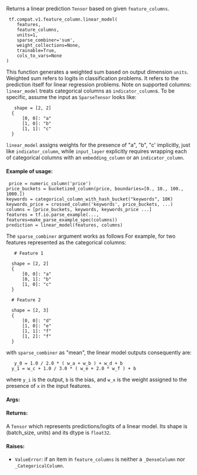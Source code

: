 Returns a linear prediction `Tensor` based on given `feature_columns`.

```
 tf.compat.v1.feature_column.linear_model(
    features,
    feature_columns,
    units=1,
    sparse_combiner='sum',
    weight_collections=None,
    trainable=True,
    cols_to_vars=None
)
```
This function generates a weighted sum based on output dimension `units`. Weighted sum refers to logits in classification problems. It refers to the prediction itself for linear regression problems.
Note on supported columns: `linear_model` treats categorical columns as `indicator_column`s. To be specific, assume the input as `SparseTensor` looks like:

```
   shape = [2, 2]
  {
      [0, 0]: "a"
      [1, 0]: "b"
      [1, 1]: "c"
  }
```
`linear_model` assigns weights for the presence of "a", "b", "c' implicitly, just like `indicator_column`, while `input_layer` explicitly requires wrapping each of categorical columns with an `embedding_column` or an `indicator_column`.
#### Example of usage:

```
 price = numeric_column('price')
price_buckets = bucketized_column(price, boundaries=[0., 10., 100., 1000.])
keywords = categorical_column_with_hash_bucket("keywords", 10K)
keywords_price = crossed_column('keywords', price_buckets, ...)
columns = [price_buckets, keywords, keywords_price ...]
features = tf.io.parse_example(..., features=make_parse_example_spec(columns))
prediction = linear_model(features, columns)
```
The `sparse_combiner` argument works as follows For example, for two features represented as the categorical columns:

```
   # Feature 1

  shape = [2, 2]
  {
      [0, 0]: "a"
      [0, 1]: "b"
      [1, 0]: "c"
  }

  # Feature 2

  shape = [2, 3]
  {
      [0, 0]: "d"
      [1, 0]: "e"
      [1, 1]: "f"
      [1, 2]: "f"
  }
```
with `sparse_combiner` as "mean", the linear model outputs consequently are:

```
   y_0 = 1.0 / 2.0 * ( w_a + w_b ) + w_d + b
  y_1 = w_c + 1.0 / 3.0 * ( w_e + 2.0 * w_f ) + b
```
where `y_i` is the output, `b` is the `b`ias, and `w_x` is the weight assigned to the presence of `x` in the input features.
#### Args:
#### Returns:
A `Tensor` which represents predictions/logits of a linear model. Its shape is (batch_size, units) and its dtype is `float32`.
#### Raises:
- `ValueError`: if an item in `feature_columns` is neither a `_DenseColumn` nor `_CategoricalColumn`.
